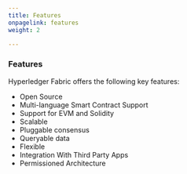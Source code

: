 ```yaml
---
title: Features
onpagelink: features
weight: 2

---
```


### **Features**

Hyperledger Fabric offers the following key features:

*   Open Source
*   Multi-language Smart Contract Support
*   Support for EVM and Solidity
*   Scalable
*   Pluggable consensus
*   Queryable data
*   Flexible
*   Integration With Third Party Apps
*   Permissioned Architecture
